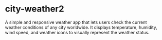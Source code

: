 # city-weather2
A simple and responsive weather app that lets users check the current weather conditions of any city worldwide. It displays temperature, humidity, wind speed, and weather icons to visually represent the weather status.
